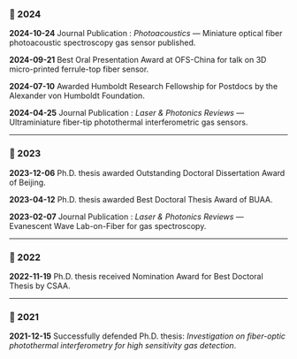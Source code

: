 ### 📅 2024

 **2024-10-24**  Journal Publication : *Photoacoustics* — Miniature optical fiber photoacoustic spectroscopy gas sensor published.

 **2024-09-21**  Best Oral Presentation Award at OFS-China for talk on 3D micro-printed ferrule-top fiber sensor.

 **2024-07-10**  Awarded Humboldt Research Fellowship for Postdocs by the Alexander von Humboldt Foundation.

 **2024-04-25**  Journal Publication : *Laser & Photonics Reviews* — Ultraminiature fiber-tip photothermal interferometric gas sensors.

---

### 📅 2023

 **2023-12-06**  Ph.D. thesis awarded Outstanding Doctoral Dissertation Award of Beijing.

 **2023-04-12**  Ph.D. thesis awarded Best Doctoral Thesis Award of BUAA.

 **2023-02-07**  Journal Publication : *Laser & Photonics Reviews* — Evanescent Wave Lab-on-Fiber for gas spectroscopy.

---

### 📅 2022

 **2022-11-19**  Ph.D. thesis received Nomination Award for Best Doctoral Thesis by CSAA.

---

### 📅 2021

 **2021-12-15**  Successfully defended Ph.D. thesis: *Investigation on fiber-optic photothermal interferometry for high sensitivity gas detection*.
